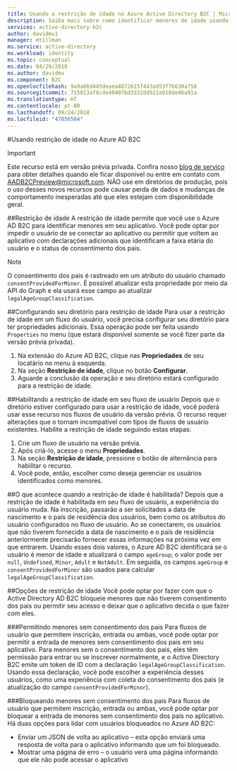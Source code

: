 ```yaml
---
title: Usando a restrição de idade no Azure Active Directory B2C | Microsoft Docs
description: Saiba mais sobre como identificar menores de idade usando seu aplicativo.
services: active-directory-b2c
author: davidmu1
manager: mtillman
ms.service: active-directory
ms.workload: identity
ms.topic: conceptual
ms.date: 04/29/2018
ms.author: davidmu
ms.component: B2C
ms.openlocfilehash: 9a9a86d445deaea4872615f443ad53f76638a758
ms.sourcegitcommit: 715813af8cde40407bd3332dd922a918de46a91a
ms.translationtype: HT
ms.contentlocale: pt-BR
ms.lasthandoff: 09/24/2018
ms.locfileid: "47056504"
---
```

#<a name="using-age-gating-in-azure-ad-b2c"></a>Usando restrição de idade no Azure AD B2C

>[!IMPORTANT]
>Este recurso está em versão prévia privada.  Confira nosso [blog de serviço](https://blogs.msdn.microsoft.com/azureadb2c/) para obter detalhes quando ele ficar disponível ou entre em contato com AADB2CPreview@microsoft.com.  NÃO use em diretórios de produção, pois o uso desses novos recursos pode causar perda de dados e mudanças de comportamento inesperadas até que eles estejam com disponibilidade geral.  
>

##<a name="age-gating"></a>Restrição de idade
A restrição de idade permite que você use o Azure AD B2C para identificar menores em seu aplicativo.  Você pode optar por impedir o usuário de se conectar ao aplicativo ou permitir que voltem ao aplicativo com declarações adicionais que identificam a faixa etária do usuário e o status de consentimento dos pais.  

>[!NOTE]
>O consentimento dos pais é rastreado em um atributo do usuário chamado `consentProvidedForMinor`.  É possível atualizar esta propriedade por meio da API do Graph e ela usará esse campo ao atualizar `legalAgeGroupClassification`.
>

##<a name="setting-up-your-directory-for-age-gating"></a>Configurando seu diretório para restrição de idade
Para usar a restrição de idade em um fluxo do usuário, você precisa configurar seu diretório para ter propriedades adicionais. Essa operação pode ser feita usando `Properties` no menu (que estará disponível somente se você fizer parte da versão prévia privada).  
1. Na extensão do Azure AD B2C, clique nas **Propriedades** de seu locatário no menu à esquerda.
2. Na seção **Restrição de idade**, clique no botão **Configurar**.
3. Aguarde a conclusão da operação e seu diretório estará configurado para a restrição de idade.

##<a name="enabling-age-gating-in-your-user-flow"></a>Habilitando a restrição de idade em seu fluxo de usuário
Depois que o diretório estiver configurado para usar a restrição de idade, você poderá usar esse recurso nos fluxos de usuário da versão prévia.  O recurso requer alterações que o tornam incompatível com tipos de fluxos de usuário existentes.  Habilite a restrição de idade seguindo estas etapas:
1. Crie um fluxo de usuário na versão prévia.
2. Após criá-lo, acesse o menu **Propriedades**.
3. Na seção **Restrição de idade**, pressione o botão de alternância para habilitar o recurso.
4. Você pode, então, escolher como deseja gerenciar os usuários identificados como menores.

##<a name="what-does-enabling-age-gating-do"></a>O que acontece quando a restrição de idade é habilitada?
Depois que a restrição de idade é habilitada em seu fluxo de usuário, a experiência do usuário muda.  Na inscrição, passarão a ser solicitados a data de nascimento e o país de residência dos usuários, bem como os atributos do usuário configurados no fluxo de usuário.  Ao se conectarem, os usuários que não tiverem fornecido a data de nascimento e o país de residência anteriormente precisarão fornecer essas informações na próxima vez em que entrarem.  Usando esses dois valores, o Azure AD B2C identificará se o usuário é menor de idade e atualizará o campo `ageGroup`; o valor pode ser `null`, `Undefined`, `Minor`, `Adult` e `NotAdult`.  Em seguida, os campos `ageGroup` e `consentProvidedForMinor` são usados para calcular `legalAgeGroupClassification`. 

##<a name="age-gating-options"></a>Opções de restrição de idade
Você pode optar por fazer com que o Active Directory AD B2C bloqueie menores que não tiverem consentimento dos pais ou permitir seu acesso e deixar que o aplicativo decida o que fazer com eles.  

###<a name="allowing-minors-without-parental-consent"></a>Permitindo menores sem consentimento dos pais
Para fluxos de usuário que permitem inscrição, entrada ou ambas, você pode optar por permitir a entrada de menores sem consentimento dos pais em seu aplicativo.  Para menores sem o consentimento dos pais, eles têm permissão para entrar ou se inscrever normalmente, e o Active Directory B2C emite um token de ID com a declaração `legalAgeGroupClassification`.  Usando essa declaração, você pode escolher a experiência desses usuários, como uma experiência com coleta do consentimento dos pais (e atualização do campo `consentProvidedForMinor`).

###<a name="blocking-minors-without-parental-consent"></a>Bloqueando menores sem consentimento dos pais
Para fluxos de usuário que permitem inscrição, entrada ou ambas, você pode optar por bloquear a entrada de menores sem consentimento dos pais no aplicativo.  Há duas opções para lidar com usuários bloqueados no Azure AD B2C:
* Enviar um JSON de volta ao aplicativo – esta opção enviará uma resposta de volta para o aplicativo informando que um foi bloqueado.
* Mostrar uma página de erro – o usuário verá uma página informando que ele não pode acessar o aplicativo